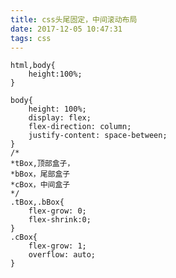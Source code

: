 ```yaml
---
title: css头尾固定，中间滚动布局
date: 2017-12-05 10:47:31
tags: css
---
```

	html,body{
		height:100%;
	}
<!--more-->
	body{
		height: 100%;
		display: flex;
		flex-direction: column;
		justify-content: space-between;
	}
	/*
	*tBox,顶部盒子，
	*bBox，尾部盒子
	*cBox，中间盒子
	*/
	.tBox,.bBox{
		flex-grow: 0;
		flex-shrink:0;
	}
	.cBox{
		flex-grow: 1;
		overflow: auto;
	}